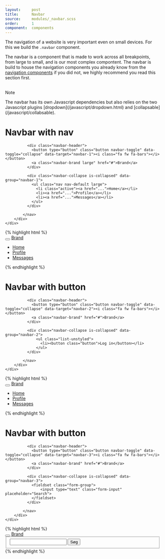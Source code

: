```yaml
---
layout:     post
title:      Navbar
source:     modules/_navbar.scss
order:      1
component:  components
---
```



<p class="lead">The navigation of a website is very important even on small devices. For this we build the <code>.navbar</code> component.</p>

The navbar is a component that is made to work across all breakpoints, from large to small, and is our most complex compontent. The navbar is build to house the navigation components you already know from the [navigation components](/components/navigation.html) if you did not, we highly recommend you read this section first.

<br>

<div class="panel">
    <div class="panel-heading">
        <span class="h4"><i class="fa fa-exclamation-circle"></i> Note</span>
    </div>
    <div class="panel-body">
        <p>The navbar has its own Javascript dependencies but also relies on the two Javascript plugins [dropdown](/javascript/dropdown.html) and [collapsable](/javascript/collabsable).</p>
    </div>
</div>

# Navbar with nav

<div class="m-browser">
  <div class="browser">
    <div class="image">
        <div class="content clearfix">
            <nav class="navbar navbar-default">

              <div class="navbar-header">
                <button type="button" class="button navbar-toggle" data-toggle="collapse" data-target="navbar-1"><i class="fa fw fa-bars"></i></button>
                <a class="navbar-brand large" href="#">Brand</a>
              </div>

              <div class="navbar-collapse is-collapsed" data-group="navbar-1">
                <ul class="nav nav-default large">
                  <li class="active"><a href="...">Home</a></li>
                  <li><a href="...">Profile</a></li>
                  <li><a href="...">Messages</a></li>
                </ul>
              </div>

            </nav>
        </div>
    </div>
  </div>
{% highlight html %}
<nav class="navbar navbar-default">

  <div class="navbar-header">
    <button type="button" class="button navbar-toggle" data-toggle="collapse" data-target="navbar"><i class="fa fw fa-bars"></i></button>
    <a class="navbar-brand large" href="#">Brand</a>
  </div>

  <div class="navbar-collapse is-collapsed" data-group="navbar">
    <ul class="nav nav-default large">
      <li class="active"><a href="...">Home</a></li>
      <li><a href="...">Profile</a></li>
      <li><a href="...">Messages</a></li>
    </ul>
  </div>

</nav>
{% endhighlight %}
</div>

# Navbar with button 

<div class="m-browser">
  <div class="browser">
    <div class="image">
        <div class="content clearfix">
            <nav class="navbar navbar-default">

              <div class="navbar-header">
                <button type="button" class="button navbar-toggle" data-toggle="collapse" data-target="navbar-2"><i class="fa fw fa-bars"></i></button>
                <a class="navbar-brand" href="#">Brand</a>
              </div>

              <div class="navbar-collapse is-collapsed" data-group="navbar-2">
                  <ul class="list-unstyled">
                    <li><button class="button">Log in</button></li>
                  </ul>
              </div>

            </nav>
        </div>
    </div>
  </div>
{% highlight html %}
<nav class="navbar navbar-default">

  <div class="navbar-header">
    <button type="button" class="button navbar-toggle" data-toggle="collapse" data-target="navbar"><i class="fa fw fa-bars"></i></button>
    <a class="navbar-brand large" href="#">Brand</a>
  </div>

  <div class="navbar-collapse is-collapsed" data-group="navbar">
    <ul class="nav nav-default large">
      <li class="active"><a href="...">Home</a></li>
      <li><a href="...">Profile</a></li>
      <li><a href="...">Messages</a></li>
    </ul>
  </div>

</nav>
{% endhighlight %}
</div>


# Navbar with button 

<div class="m-browser">
  <div class="browser">
    <div class="image">
        <div class="content clearfix">
            <nav class="navbar navbar-default">

              <div class="navbar-header">
                <button type="button" class="button navbar-toggle" data-toggle="collapse" data-target="navbar-3"><i class="fa fw fa-bars"></i></button>
                <a class="navbar-brand" href="#">Brand</a>
              </div>

              <div class="navbar-collapse is-collapsed" data-group="navbar-3">
                <fieldset class="form-group">
                    <input type="text" class="form-input" placeholder="Search">
                </fieldset>
              </div>

            </nav>
        </div>
    </div>
  </div>
{% highlight html %}
<nav class="navbar navbar-default">

  <div class="navbar-header">
    <button type="button" class="button navbar-toggle" data-toggle="collapse" data-target="navbar"><i class="fa fw fa-bars"></i></button>
    <a class="navbar-brand large" href="#">Brand</a>
  </div>

  <div class="navbar-collapse is-collapsed" data-group="navbar">
    <fieldset class="form-group">
        <div class="input-group">
            <input type="text" class="form-input input-group-main">
            <span class="input-group-button"><button class="button" type="button">Søg</button></span>
        </div>
    </fieldset>
  </div>

</nav>
{% endhighlight %}
</div>


